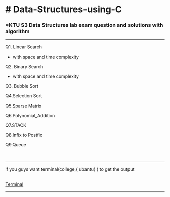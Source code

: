 <h1> # Data-Structures-using-C </h1>

<h3>*KTU S3 Data Structures lab exam question and solutions with algorithm</h3>

<hr>

Q1. Linear Search <br>

  * with space and time complexity

Q2. Binary Search <br>

  * with space and time complexity

Q3. Bubble Sort

Q4.Selection Sort

Q5.Sparse Matrix 

Q6.Polynomial_Addition

Q7.STACK

Q8.Infix to Postfix

Q9.Queue

<br>
<hr>
if you guys want terminal(college,{ ubantu} ) to get the output 
<br>
<br>

[Terminal](https://github.com/joshyajith863/html_with_Basic_Css/blob/main/Ubuntu%20Terminal%20Simulator.html)

<hr>
